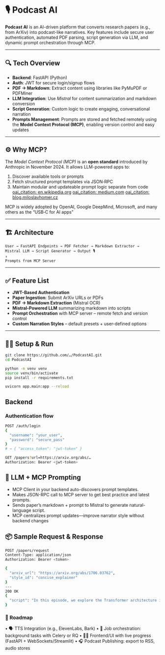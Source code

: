 # 🎙️ Podcast AI

**Podcast AI** is an AI-driven platform that converts research papers (e.g., from ArXiv) into podcast-like narratives. Key features include secure user authentication, automated PDF parsing, script generation via LLM, and dynamic prompt orchestration through MCP.

---

## 🔍 Tech Overview

- **Backend**: FastAPI (Python)  
- **Auth**: JWT for secure login/signup flows  
- **PDF → Markdown**: Extract content using libraries like PyMuPDF or PDFMiner  
- **LLM Integration**: Use *Mistral* for content summarization and markdown conversion  
- **Script Generation**: Custom logic to create engaging, conversational narration  
- **Prompts Management**: Prompts are stored and fetched remotely using the **Model Context Protocol (MCP)**, enabling version control and easy updates 

---

## ⚙️ Why MCP?

The *Model Context Protocol (MCP)* is an **open standard** introduced by Anthropic in November 2024. It allows LLM-powered apps to:
1. Discover available tools or prompts  
2. Fetch structured prompt templates via JSON‑RPC  
3. Maintain modular and updateable prompt logic separate from code  
[oai_citation: en.wikipedia.org](https://en.wikipedia.org/wiki/Model_Context_Protocol?utm_source=chatgpt.com)
[oai_citation: medium.com](https://medium.com/ai-cloud-lab/model-context-protocol-mcp-with-ollama-a-full-deep-dive-working-code-part-1-81a3bb6d16b3?utm_source=chatgpt.com) 
[oai_citation: blog.miloslavhomer.cz](https://blog.miloslavhomer.cz/p/tools-for-mistral-model-context-protocol?utm_source=chatgpt.com)

MCP is widely adopted by OpenAI, Google DeepMind, Microsoft, and many others as the “USB‑C for AI apps”  

---

## 🏗️ Architecture

```
User → FastAPI Endpoints → PDF Fetcher → Markdown Extractor →
Mistral LLM → Script Generator → Output 🎙️
↑
Prompts from MCP Server
```

---

## ✅ Feature List

- **JWT-Based Authentication**  
- **Paper Ingestion**: Submit ArXiv URLs or PDFs  
- **PDF → Markdown Extraction**  (Mistral OCR)
- **Mistral-Powered LLM** summarizing markdown into scripts  
- **Prompt Orchestration** with MCP server – remote fetch and version control  
- **Custom Narration Styles** – default presets + user-defined options  

---

## 🧑‍💻 Setup & Run

```bash
git clone https://github.com/…/PodcastAI.git
cd PodcastAI

python -m venv venv
source venv/bin/activate
pip install -r requirements.txt

uvicorn app.main:app --reload
```

## Backend

### Authentication flow

```bash
POST /auth/login
{
  "username": "your_user",
  "password": "secure_pass"
}
# → { "access_token": "jwt-token" }

GET /papers?url=https://arxiv.org/abs/…
Authorization: Bearer <jwt-token>
```
## 🧠 LLM + MCP Prompting
- MCP Client in your backend auto-discovers prompt templates.
- Makes JSON-RPC call to MCP server to get best practice and latest prompts.
- Sends paper’s markdown + prompt to Mistral to generate natural-language script.
- MCP centralizes prompt updates—improve narrator style without backend changes

## 📦 Sample Request & Response
```bash
POST /papers/request
Content-Type: application/json
Authorization: Bearer <token>

{
  "arxiv_url": "https://arxiv.org/abs/1706.03762",
  "style_id": "concise_explainer"
}
---
200 OK
{
  "script": "In this episode, we explore the Transformer architecture introduced in 2017..."
}
```

### 📌 Roadmap
•	🗣️ TTS Integration (e.g., ElevenLabs, Bark)
•	🔁 Job orchestration: background tasks with Celery or RQ
•	🧑‍🎓 Frontend/UI with live progress (FastAPI + WebSockets/Streamlit)
•	🎧 Podcast Publishing: export to RSS, audio stores